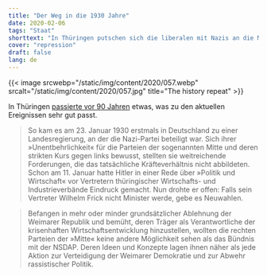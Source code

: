 ```yaml
---
title: "Der Weg in die 1930 Jahre"
date: 2020-02-06
tags: "Staat"
shorttext: "In Thüringen putschen sich die liberalen mit Nazis an die Macht. Die CDU hat ebenfalls drei Stimmen an die Affen gerichtet. Die Welt sollte alarmiert sein."
cover: "repression"
draft: false
lang: de
---
```


{{< image srcwebp="/static/img/content/2020/057.webp" srcalt="/static/img/content/2020/057.jpg" title="The history repeat" >}}

In Thüringen [passierte vor 90 Jahren](https://www.neues-deutschland.de/artikel/1131940.nsdap-in-thueringen-erster-schritt-ins-dritte-reich.html "Erster Schritt ins Dritte Reich") etwas, was zu den aktuellen Ereignissen sehr gut passt. 

> So kam es am 23. Januar 1930 erstmals in Deutschland zu einer Landesregierung, an der die Nazi-Partei beteiligt war. Sich ihrer »Unentbehrlichkeit« für die Parteien der sogenannten Mitte und deren strikten Kurs gegen links bewusst, stellten sie weitreichende Forderungen, die das tatsächliche Kräfteverhältnis nicht abbildeten. Schon am 11. Januar hatte Hitler in einer Rede über »Politik und Wirtschaft« vor Vertretern thüringischer Wirtschafts- und Industrieverbände Eindruck gemacht. Nun drohte er offen: Falls sein Vertreter Wilhelm Frick nicht Minister werde, gebe es Neuwahlen.

> Befangen in mehr oder minder grundsätzlicher Ablehnung der Weimarer Republik und bemüht, deren Träger als Verantwortliche der krisenhaften Wirtschaftsentwicklung hinzustellen, wollten die rechten Parteien der »Mitte« keine andere Möglichkeit sehen als das Bündnis mit der NSDAP. Deren Ideen und Konzepte lagen ihnen näher als jede Aktion zur Verteidigung der Weimarer Demokratie und zur Abwehr rassistischer Politik.
